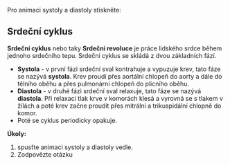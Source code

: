 <div class="w3-row">
<div class="w3-half">

Pro animaci systoly a diastoly stiskněte:
<bdl-animate-control id="id4" speedfactor="50" segments="14;29" segmentlabels="systola;diastola"></bdl-animate-control>

<bdl-animate-gif fromid="id4" src="heart.gif"  width=600></bdl-animate-gif>

</div>
<div class="w3-half">

## Srdeční cyklus

**Srdeční cyklus** nebo taky **Srdeční revoluce** je práce lidského srdce během jednoho srdečního tepu. Srdeční cyklus se skládá z dvou základních fází.

* **Systola** - v první fázi srdeční sval kontrahuje a vypuzuje krev, tato fáze se nazývá **systola**. Krev proudí přes aortální chlopeň do aorty a dále do tělního oběhu a přes pulmonární chlopeň do plicního oběhu.
* **Diastola** - v druhé fázi srdeční sval relaxuje, tato fáze se nazývá **diastola**. Při relaxaci tlak krve v komorách klesá a vyrovná se s tlakem v žílách a poté krev začne proudit přes mitrální a trikuspidální chlopně do komor. 
* Poté se cyklus periodicky opakuje.

**Úkoly:**
1. spusťte animaci systoly a diastoly vedle.
2. Zodpovězte otázku <bdl-quiz question="V průběhu diastoly se otevírají "
  answers="aortální a pulmonární chlopně|
           mitrální a trikuspidální chlopně"
  correctoptions="false|
           true"           
  explanations="ne,aortální a pulmonární chlopně se v průběhu diastoly zavírají|
  ano. Mitrální a trikuspidální chlopně se v průběhu diastoly otvírají, krev proudí do srdce.">
</bdl-quiz> 



</div>
</div>


